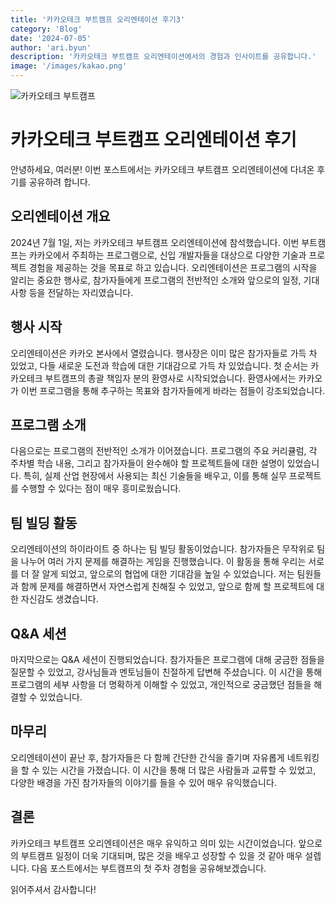 ```yaml
---
title: '카카오테크 부트캠프 오리엔테이션 후기3'
category: 'Blog'
date: '2024-07-05'
author: 'ari.byun'
description: '카카오테크 부트캠프 오리엔테이션에서의 경험과 인사이트를 공유합니다.'
image: '/images/kakao.png'
---
```


![카카오테크 부트캠프](/images/kakao.png)

# 카카오테크 부트캠프 오리엔테이션 후기

안녕하세요, 여러분! 이번 포스트에서는 카카오테크 부트캠프 오리엔테이션에 다녀온 후기를 공유하려 합니다.

## 오리엔테이션 개요

2024년 7월 1일, 저는 카카오테크 부트캠프 오리엔테이션에 참석했습니다. 이번 부트캠프는 카카오에서 주최하는 프로그램으로, 신입 개발자들을 대상으로 다양한 기술과 프로젝트 경험을 제공하는 것을 목표로 하고 있습니다. 오리엔테이션은 프로그램의 시작을 알리는 중요한 행사로, 참가자들에게 프로그램의 전반적인 소개와 앞으로의 일정, 기대 사항 등을 전달하는 자리였습니다.

## 행사 시작

오리엔테이션은 카카오 본사에서 열렸습니다. 행사장은 이미 많은 참가자들로 가득 차 있었고, 다들 새로운 도전과 학습에 대한 기대감으로 가득 차 있었습니다. 첫 순서는 카카오테크 부트캠프의 총괄 책임자 분의 환영사로 시작되었습니다. 환영사에서는 카카오가 이번 프로그램을 통해 추구하는 목표와 참가자들에게 바라는 점들이 강조되었습니다.

## 프로그램 소개

다음으로는 프로그램의 전반적인 소개가 이어졌습니다. 프로그램의 주요 커리큘럼, 각 주차별 학습 내용, 그리고 참가자들이 완수해야 할 프로젝트들에 대한 설명이 있었습니다. 특히, 실제 산업 현장에서 사용되는 최신 기술들을 배우고, 이를 통해 실무 프로젝트를 수행할 수 있다는 점이 매우 흥미로웠습니다.

## 팀 빌딩 활동

오리엔테이션의 하이라이트 중 하나는 팀 빌딩 활동이었습니다. 참가자들은 무작위로 팀을 나누어 여러 가지 문제를 해결하는 게임을 진행했습니다. 이 활동을 통해 우리는 서로를 더 잘 알게 되었고, 앞으로의 협업에 대한 기대감을 높일 수 있었습니다. 저는 팀원들과 함께 문제를 해결하면서 자연스럽게 친해질 수 있었고, 앞으로 함께 할 프로젝트에 대한 자신감도 생겼습니다.

## Q&A 세션

마지막으로는 Q&A 세션이 진행되었습니다. 참가자들은 프로그램에 대해 궁금한 점들을 질문할 수 있었고, 강사님들과 멘토님들이 친절하게 답변해 주셨습니다. 이 시간을 통해 프로그램의 세부 사항을 더 명확하게 이해할 수 있었고, 개인적으로 궁금했던 점들을 해결할 수 있었습니다.

## 마무리

오리엔테이션이 끝난 후, 참가자들은 다 함께 간단한 간식을 즐기며 자유롭게 네트워킹을 할 수 있는 시간을 가졌습니다. 이 시간을 통해 더 많은 사람들과 교류할 수 있었고, 다양한 배경을 가진 참가자들의 이야기를 들을 수 있어 매우 유익했습니다.

## 결론

카카오테크 부트캠프 오리엔테이션은 매우 유익하고 의미 있는 시간이었습니다. 앞으로의 부트캠프 일정이 더욱 기대되며, 많은 것을 배우고 성장할 수 있을 것 같아 매우 설렙니다. 다음 포스트에서는 부트캠프의 첫 주차 경험을 공유해보겠습니다.

읽어주셔서 감사합니다!
